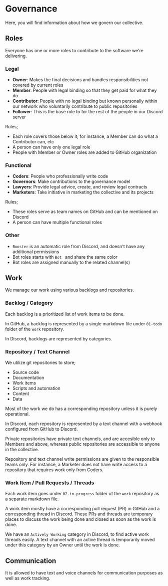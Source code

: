 # Governance

Here, you will find information about how we govern our collective.

## Roles

Everyone has one or more roles to contribute to the software we're delivering.

### Legal

- **Owner**: Makes the final decisions and handles responsibilities not covered
  by current roles
- **Member**: People with legal binding so that they get paid for what they do
- **Contributor**: People with no legal binding but known personally within our
  network who voluntarily contribute to public repositories
- **Follower**: This is the base role to for the rest of the people in our
  Discord server

Rules;

- Each role covers those below it; for instance, a Member can do what a
  Contributor can, etc
- A person can have only one legal role
- People with Member or Owner roles are added to GitHub organization

### Functional

- **Coders**: People who professionally write code
- **Governors**: Make contributions to the governance model
- **Lawyers**: Provide legal advice, create, and review legal contracts
- **Marketers**: Take initiative in marketing the collective and its projects

Rules;

- These roles serve as team names on GitHub and can be mentioned on Discord
- A person can have multiple functional roles

### Other

- `Booster` is an automatic role from Discord, and doesn't have any additional
  permissions
- Bot roles starts with `Bot ` and share the same color
- Bot roles are assigned manually to the related channel(s)

## Work

We manage our work using various backlogs and repositories.

### Backlog / Category

Each backlog is a prioritized list of work items to be done.

In GitHub, a backlog is represented by a single markdown file under `01-todo`
folder of the `work` repository.

In Discord, backlogs are represented by categories.

### Repository / Text Channel

We utilize git repositories to store;

- Source code
- Documentation
- Work items
- Scripts and automation
- Content
- Data

Most of the work we do has a corresponding repository unless it is purely
operational.

In Discord, each repository is represented by a text channel with a webhook
configured from GitHub to Discord.

Private repositories have private text channels, and are accesible only to
Members and above, whereas public repositories are accessible to anyone in the
collective.

Repository and text channel write permissions are given to the responsible teams
only. For instance, a Marketer does not have write access to a repository that
requires work only from Coders.

### Work Item / Pull Requests / Threads

Each work item goes under `02-in-progress` folder of the `work` repository as a
separate markdown file.

A work item mostly have a corresponding pull request (PR) in GitHub and a
corresponding thread in Discord. These PRs and threads are temporary places to
discuss the work being done and closed as soon as the work is done.

We have an `Actively Working` category in Discord, to find active work threads
easily. A text channel with an active thread is temporarily moved under this
category by an Owner until the work is done.

## Communication

It is allowed to have text and voice channels for communication purposes as well
as work tracking.
